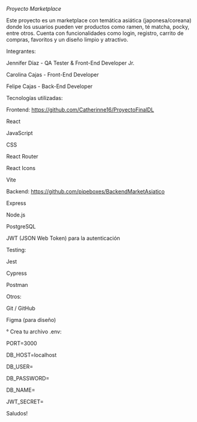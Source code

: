 *Proyecto Marketplace*

Este proyecto es un marketplace con temática asiática (japonesa/coreana) donde los usuarios pueden ver productos como ramen, té matcha, pocky, entre otros. Cuenta con funcionalidades como login, registro, carrito de compras, favoritos y un diseño limpio y atractivo.

Integrantes:

Jennifer Díaz - QA Tester & Front-End Developer Jr.

Carolina Cajas - Front-End Developer

Felipe Cajas - Back-End Developer

Tecnologías utilizadas:

Frontend: https://github.com/Catherinne16/ProyectoFinalDL

React

JavaScript

CSS

React Router

React Icons

Vite

Backend:  https://github.com/pipeboxes/BackendMarketAsiatico

Express

Node.js

PostgreSQL

JWT (JSON Web Token) para la autenticación


Testing:

Jest

Cypress

Postman

Otros:

Git / GitHub

Figma (para diseño)

° Crea tu archivo .env:

PORT=3000

DB_HOST=localhost

DB_USER=

DB_PASSWORD=

DB_NAME=

JWT_SECRET=


Saludos!
